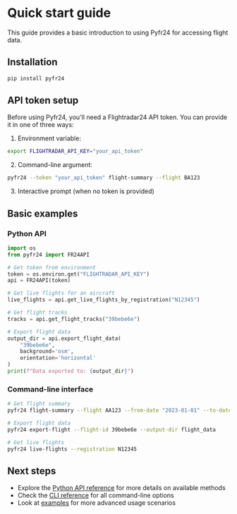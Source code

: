 # Quick start guide

This guide provides a basic introduction to using Pyfr24 for accessing flight data.

## Installation

```bash
pip install pyfr24
```

## API token setup

Before using Pyfr24, you'll need a Flightradar24 API token. You can provide it in one of three ways:

1. Environment variable:
```bash
export FLIGHTRADAR_API_KEY="your_api_token"
```

2. Command-line argument:
```bash
pyfr24 --token "your_api_token" flight-summary --flight BA123
```

3. Interactive prompt (when no token is provided)

## Basic examples

### Python API

```python
import os
from pyfr24 import FR24API

# Get token from environment
token = os.environ.get("FLIGHTRADAR_API_KEY")
api = FR24API(token)

# Get live flights for an aircraft
live_flights = api.get_live_flights_by_registration("N12345")

# Get flight tracks
tracks = api.get_flight_tracks("39bebe6e")

# Export flight data
output_dir = api.export_flight_data(
    "39bebe6e",
    background='osm',
    orientation='horizontal'
)
print(f"Data exported to: {output_dir}")
```

### Command-line interface

```bash
# Get flight summary
pyfr24 flight-summary --flight AA123 --from-date "2023-01-01" --to-date "2023-01-01"

# Export flight data
pyfr24 export-flight --flight-id 39bebe6e --output-dir flight_data

# Get live flights
pyfr24 live-flights --registration N12345
```

## Next steps

- Explore the [Python API reference](api.md) for more details on available methods
- Check the [CLI reference](cli.md) for all command-line options
- Look at [examples](examples.md) for more advanced usage scenarios 